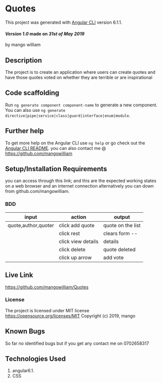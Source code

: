 # Quotes

This project was generated with [Angular CLI](https://github.com/angular/angular-cli) version 6.1.1.

#### _Version 1.0_ made on _31st of May 2019_

by mango william

## Description

The project is to create an application where users can create quotes and have those quotes voted on whether they are terrible or are inspirational

## Code scaffolding

Run `ng generate component component-name` to generate a new component. You can also use `ng generate directive|pipe|service|class|guard|interface|enum|module`.

## Further help

To get more help on the Angular CLI use `ng help` or go check out the [Angular CLI README](https://github.com/angular/angular-cli/blob/master/README.md).
you can also contact me @ <https://github.com/mangowilliam>

## Setup/Installation Requirements

you can access through this link;
and this are the expected working states on a web browser and an internet connection
alternatively you can down from github.com/mangowilliam.

### BDD

| input               | action             | output            |
| ------------------- | ------------------ | ----------------- |
| quote,author,quoter | click add quote    | quote on the list |
|                     | click rest         | clears form    -- |
|                     | click view details | details           |
|                     | click delete       | quote deleted     |
|                     | click up arrow     | add vote          |

## Live Link

<https://github.com/mangowilliam/Quotes>

### License

The project is licensed under MIT license <https://opensource.org/licenses/MIT>
Copyright (c) 2019, mango

## Known Bugs

So far no identified bugs but if you get any contact me on 0702658317

## Technologies Used

1.  angular6.1.
2.  CSS
